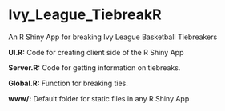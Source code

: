 # Ivy_League_TiebreakR
An R Shiny App for breaking Ivy League Basketball Tiebreakers

__UI.R:__ Code for creating client side of the R Shiny App

__Server.R:__ Code for getting information on tiebreaks.

__Global.R:__ Function for breaking ties.

__www/:__ Default folder for static files in any R Shiny App
